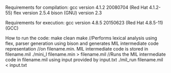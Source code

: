 Requirements for compilation:
gcc version 4.1.2 20080704 (Red Hat 4.1.2-55)
flex version 2.5.4
bison (GNU) version 2.3

Requirements for execution:
gcc version 4.8.5 20150623 (Red Hat 4.8.5-11) (GCC)

How to run the code:
make clean
make
//Performs lexical analysis using flex, parser generation using bison and generates MIL intermediate code representation
//on filename.min. MIL intermediate code is stored in filename.mil
./mini_l filename.min > filename.mil
//Runs the MIL intermediate code in filename.mil using input provided by input.txt
./mil_run filename.mil < input.txt
